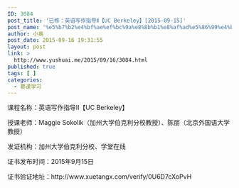 ```yaml
---
ID: 3084
post_title: '已修：英语写作指导Ⅱ【UC Berkeley】[2015-09-15]'
post_name: '%e5%b7%b2%e4%bf%ae%ef%bc%9a%e8%8b%b1%e8%af%ad%e5%86%99%e4%bd%9c%e6%8c%87%e5%af%bc%e2%85%a1%e3%80%90uc-berkeley%e3%80%912015-09-15'
author: 小奥
post_date: 2015-09-16 19:31:55
layout: post
link: >
  http://www.yushuai.me/2015/09/16/3084.html
published: true
tags: [ ]
categories:
  - 慕课学习
---
```

<p>课程名称：英语写作指导Ⅱ【UC Berkeley】</p><p>授课老师：Maggie Sokolik（加州大学伯克利分校教授）、陈丽（北京外国语大学教授）</p><p>发证机构：加州大学伯克利分校、学堂在线</p><p>证书发布时间：2015年9月15日</p><p>证书验证地址：http://www.xuetangx.com/verify/0U6D7cXoPvH</p>